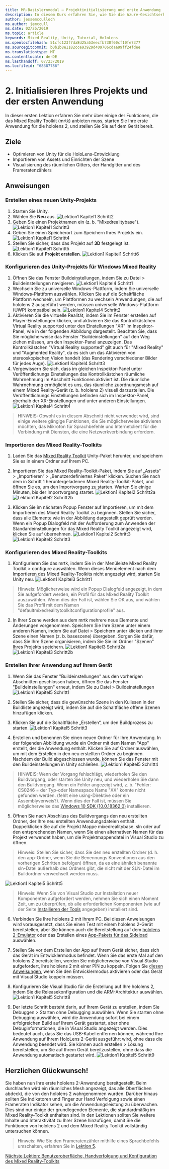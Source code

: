 ```yaml
---
title: MR-Basislernmodul – Projektinitialisierung und erste Anwendung
description: In diesem Kurs erfahren Sie, wie Sie die Azure-Gesichtserkennung in einer Mixed Reality-Anwendung implementieren.
author: jessemcculloch
ms.author: jemccull
ms.date: 02/26/2019
ms.topic: article
keywords: Mixed Reality, Unity, Tutorial, HoloLens
ms.openlocfilehash: 51cfc123f7da8d25a53eecfb730f60cf10fe7377
ms.sourcegitcommit: b0b1b8e1182cce93929d409706cdaa99ff24fdee
ms.translationtype: MT
ms.contentlocale: de-DE
ms.lasthandoff: 07/23/2019
ms.locfileid: "68387786"
---
```

# <a name="2-initializing-your-project-and-first-application"></a>2. Initialisieren Ihres Projekts und der ersten Anwendung

In dieser ersten Lektion erfahren Sie mehr über einige der Funktionen, die das Mixed Reality Toolkit (mrtk) anbieten muss, starten Sie Ihre erste Anwendung für die hololens 2, und stellen Sie Sie auf dem Gerät bereit.

## <a name="objectives"></a>Ziele

* Optimieren von Unity für die HoloLens-Entwicklung
* Importieren von Assets und Einrichten der Szene
* Visualisierung des räumlichen Gitters, der Handgitter und des Frameratenzählers

## <a name="instructions"></a>Anweisungen

### <a name="create-new-unity-project"></a>Erstellen eines neuen Unity-Projekts

1. Starten Sie Unity.
2. Wählen Sie **Neu** aus.
![Lektion1 Kapitel1 Schritt2](images/Lesson1Chapter1Step2.JPG)
3. Geben Sie einen Projektnamen ein (z. b. "Mixedrealitybase").
![Lektion1 Kapitel1 Schritt3](images/Lesson1Chapter1Step3.JPG)
4. Geben Sie einen Speicherort zum Speichern Ihres Projekts ein.
![Lektion1 Kapitel1 Schritt4](images/Lesson1Chapter1Step4.JPG)
5. Stellen Sie sicher, dass das Projekt auf **3D** festgelegt ist.
![Lektion1 Kapitel1 Schritt5](images/Lesson1Chapter1Step5.JPG)
6. Klicken Sie auf **Projekt erstellen**.
![Lektion1 Kapitel1 Schritt6](images/Lesson1Chapter1Step6.JPG)

### <a name="configure-the-unity-project-for-windows-mixed-reality"></a>Konfigurieren des Unity-Projekts für Windows Mixed Reality

1. Öffnen Sie das Fenster Buildeinstellungen, indem Sie zu Datei > Buildeinstellungen navigieren.
![Lektion1 Kapitel4 Schritt1](images/Lesson1Chapter4Step1.JPG)
2. Wechseln Sie zu universelle Windows-Plattform, indem Sie universelle Windows-Plattform auswählen. Klicken Sie auf die Schaltfläche Plattform wechseln, um Plattformen zu wechseln Anwendungen, die auf hololens 2 ausgeführt werden, müssen universelle Windows-Plattform (UWP) kompatibel sein.
![Lektion1 Kapitel4 Schritt2](images/Lesson1Chapter4Step2.JPG)
3. Aktivieren Sie die virtuelle Realität, indem Sie im Fenster erstellen auf Player-Einstellungen klicken, und aktivieren Sie das Kontrollkästchen Virtual Reality supported unter den Einstellungen "XR" im Inspektor-Panel, wie in der folgenden Abbildung dargestellt. Beachten Sie, dass Sie möglicherweise das Fenster "Buildeinstellungen" auf den Weg ziehen müssen, um den Inspektor-Panel anzuzeigen. Das Kontrollkästchen "Virtual Reality supported" gilt auch für "Mixed Reality" und "Augmented Reality", da es sich um das Aktivieren von stereoskopischen Vision handelt (das Rendering verschiedener Bilder für jedes Auge). ![Lektion1 Kapitel4 Schritt3](images/Lesson1Chapter4Step3.JPG)
4. Vergewissern Sie sich, dass im gleichen Inspektor-Panel unter Veröffentlichungs Einstellungen das Kontrollkästchen räumliche Wahrnehmung im Abschnitt Funktionen aktiviert ist. Die räumliche Wahrnehmung ermöglicht es uns, das räumliche zuordnungsmesh auf einem Mixed Reality-Gerät (z. b. hololens 2) visuell darzustellen. Die Veröffentlichungs Einstellungen befinden sich im Inspektor-Panel, oberhalb der XR-Einstellungen und unter anderen Einstellungen.
![Lektion1 Kapitel4 Schritt4](images/Lesson1Chapter4Step4.JPG)

> HINWEIS: Obwohl es in diesem Abschnitt nicht verwendet wird, sind einige weitere gängige Funktionen, die Sie möglicherweise aktivieren möchten, das Mikrofon für Sprachbefehle und Internetclient für die Verbindung mit Diensten, die eine Netzwerkverbindung erfordern.

### <a name="import-the-mixed-reality-toolkit"></a>Importieren des Mixed Reality-Toolkits

1. Laden Sie das [Mixed Reality Toolkit](https://github.com/Microsoft/MixedRealityToolkit-Unity/releases/download/v2.0.0-RC1/Microsoft.MixedReality.Toolkit.Unity.Foundation-v2.0.0-RC1.unitypackage) Unity-Paket herunter, und speichern Sie es in einem Ordner auf Ihrem PC.

2. Importieren Sie das Mixed Reality-Toolkit-Paket, indem Sie auf „Assets“ > „Importieren“ > „Benutzerdefiniertes Paket“ klicken. Suchen Sie nach dem in Schritt 1 heruntergeladenen Mixed Reality-Toolkit-Paket, und öffnen Sie es, um den Importvorgang zu starten. Warten Sie einige Minuten, bis der Importvorgang startet.
    ![Lektion1 Kapitel2 Schritt2a](images/Lesson1Chapter2Step2a.JPG) ![Lektion1 Kapitel2 Schritt2b](images/Lesson1Chapter2Step2b.JPG)

3. Klicken Sie im nächsten Popup Fenster auf Importieren, um mit dem Importieren des Mixed Reality Toolkit zu beginnen. Stellen Sie sicher, dass alle Elemente wie in der Abbildung dargestellt geprüft werden. Wenn ein Popup Dialogfeld mit der Aufforderung zum Anwenden der Standardeinstellungen für das Mixed Reality Toolkit angezeigt wird, klicken Sie auf übernehmen.
    ![Lektion1 Kapitel2 Schritt3](images/Lesson1Chapter2Step3.JPG) ![Lektion1 Kapitel2 Schritt3](images/Lesson1Chapter2Step3b.JPG)

### <a name="configure-the-mixed-reality-toolkit"></a>Konfigurieren des Mixed Reality-Toolkits

1. Konfigurieren Sie das mrtk, indem Sie in der Menüleiste Mixed Reality Toolkit > configure auswählen. Wenn dieses Menüelement nach dem Importieren des Mixed Reality-Toolkits nicht angezeigt wird, starten Sie Unity neu.
  ![Lektion1 Kapitel3 Schritt1](images/Lesson1Chapter3Step1.JPG)

  > Hinweis: Möglicherweise wird ein Popup Dialogfeld angezeigt, in dem Sie aufgefordert werden, ein Profil für das Mixed Reality Toolkit auszuwählen. Wenn dies der Fall ist, wählen Sie OK aus, und wählen Sie das Profil mit dem Namen "defaultmixedrealitytoolkitconfigurationprofile" aus.

2. In Ihrer Szene werden aus dem mrtk mehrere neue Elemente und Änderungen vorgenommen. Speichern Sie Ihre Szene unter einem anderen Namen, indem Sie auf Datei > Speichern unter klicken und ihrer Szene einen Namen (z. b. basescene) übergeben. Sorgen Sie dafür, dass Sie Ihre Szene organisieren, indem Sie Sie im Ordner "Szenen" Ihres Projekts speichern.
  ![Lektion1 Kapitel3 Schritt2a](images/Lesson1Chapter3Step2a.JPG)
  ![Lektion1 Kapitel3 Schritt2b](images/Lesson1Chapter3Step2b.JPG)

### <a name="build-your-application-to-your-device"></a>Erstellen Ihrer Anwendung auf Ihrem Gerät

1. Wenn Sie das Fenster "Buildeinstellungen" aus den vorherigen Abschnitten geschlossen haben, öffnen Sie das Fenster "Buildeinstellungen" erneut, indem Sie zu Datei > Buildeinstellungen
    ![Lektion1 Kapitel5 Schritt1](images/Lesson1Chapter5Step1.JPG)

2. Stellen Sie sicher, dass die gewünschte Szene in den Kulissen in der Buildliste angezeigt wird, indem Sie auf die Schaltfläche offene Szenen hinzufügen klicken.

3. Klicken Sie auf die Schaltfläche „Erstellen“, um den Buildprozess zu starten.
    ![Lektion1 Kapitel5 Schritt3](images/Lesson1Chapter5Step3.JPG)

4. Erstellen und benennen Sie einen neuen Ordner für Ihre Anwendung. In der folgenden Abbildung wurde ein Ordner mit dem Namen "App" erstellt, der die Anwendung enthält. Klicken Sie auf Ordner auswählen, um mit dem Erstellen in den neu erstellten Ordner zu beginnen. Nachdem der Build abgeschlossen wurde, können Sie das Fenster mit den Buildeinstellungen in Unity schließen. 
    ![Lektion1 Kapitel5 Schritt4](images/Lesson1Chapter5Step4.JPG)

  > HINWEIS: Wenn der Vorgang fehlschlägt, wiederholen Sie den Buildvorgang, oder starten Sie Unity neu, und wiederholen Sie dann den Buildvorgang. Wenn ein Fehler angezeigt wird, z. b. "Fehler: CS0246 = der Typ-oder Namespace Name "XX" konnte nicht gefunden werden. (fehlt eine using-Direktive oder ein Assemblyverweis?). Wenn dies der Fall ist, müssen Sie möglicherweise das [Windows 10 SDK (10.0.18362.0)](<https://developer.microsoft.com/en-us/windows/downloads/windows-10-sdk>) installieren.
  >

5. Öffnen Sie nach Abschluss des Buildvorgangs den neu erstellten Ordner, der Ihre neu erstellten Anwendungsdateien enthält. Doppelklicken Sie auf die Projekt Mappe mixedrealitybase. sln oder auf den entsprechenden Namen, wenn Sie einen alternativen Namen für das Projekt verwendet haben, um die Projektmappendatei in Visual Studio zu öffnen.

  > Hinweis: Stellen Sie sicher, dass Sie den neu erstellten Ordner (d. h. den app-Ordner, wenn Sie die Benennungs Konventionen aus den vorherigen Schritten befolgen) öffnen, da es eine ähnlich benannte sln-Datei außerhalb des Ordners gibt, die nicht mit der SLN-Datei im Buildordner verwechselt werden muss. 

![Lektion1 Kapitel5 Schritt5](images/Lesson1Chapter5Step5.JPG)

  > Hinweis: Wenn Sie von Visual Studio zur Installation neuer Komponenten aufgefordert werden, nehmen Sie sich einen Moment Zeit, um zu überprüfen, ob alle erforderlichen Komponenten (wie auf der Seite [Installieren der Tools](install-the-tools.md) angegeben) installiert sind.

6. Verbinden Sie Ihre hololens 2 mit Ihrem PC. Bei diesen Anweisungen wird vorausgesetzt, dass Sie einen Test mit einem hololens 2-Gerät bereitstellen, aber Sie können auch die Bereitstellung auf dem [hololens 2-Emulator](using-the-hololens-emulator.md) oder das Erstellen eines [App-Pakets für das Sideload](<https://docs.microsoft.com/en-us/windows/uwp/packaging/packaging-uwp-apps>) auswählen.

7. Stellen Sie vor dem Erstellen der App auf Ihrem Gerät sicher, dass sich das Gerät im Entwicklermodus befindet. Wenn Sie das erste Mal auf den hololens 2 bereitstellen, werden Sie möglicherweise von Visual Studio aufgefordert, ihre hololens 2 mit einer PIN zu koppeln. Folgen Sie [diesen Anweisungen](https://docs.microsoft.com/en-us/windows/mixed-reality/using-visual-studio), wenn Sie den Entwicklermodus aktivieren oder das Gerät mit Visual Studio koppeln müssen.

8. Konfigurieren Sie Visual Studio für die Erstellung auf Ihre hololens 2, indem Sie die Releasekonfiguration und die ARM-Architektur auswählen.
    ![Lektion1 Kapitel5 Schritt8](images/Lesson1Chapter5Step8.JPG)

9. Der letzte Schritt besteht darin, auf Ihrem Gerät zu erstellen, indem Sie Debuggen > Starten ohne Debugging auswählen. Wenn Sie starten ohne Debugging auswählen, wird die Anwendung sofort bei einem erfolgreichen Build auf Ihrem Gerät gestartet, aber ohne Debuginformationen, die in Visual Studio angezeigt werden. Dies bedeutet auch, dass Sie das USB-Kabel entfernen können, während Ihre Anwendung auf Ihrem HoloLens 2-Gerät ausgeführt wird, ohne dass die Anwendung beendet wird. Sie können auch erstellen > Lösung bereitstellen, um Sie auf Ihrem Gerät bereitzustellen, ohne dass die Anwendung automatisch gestartet wird.
    ![Lektion1 Kapitel5 Schritt9](images/Lesson1Chapter5Step9.JPG)

## <a name="congratulations"></a>Herzlichen Glückwunsch!

Sie haben nun Ihre erste hololens 2-Anwendung bereitgestellt. Beim durchlaufen wird ein räumliches Mesh angezeigt, das alle Oberflächen abdeckt, die von den hololens 2 wahrgenommen wurden. Darüber hinaus sollten Sie Indikatoren und Finger zur Hand Verfolgung sowie einen Frameraten Indikator sehen, um die Anwendungsleistung zu überwachen. Dies sind nur einige der grundlegenden Elemente, die standardmäßig im Mixed Reality-Toolkit enthalten sind. In den Lektionen sollten Sie weitere Inhalte und Interaktivität zu Ihrer Szene hinzufügen, damit Sie die Funktionen von hololens 2 und dem Mixed Reality Toolkit vollständig untersuchen können.

>Hinweis: Wie Sie den Frameratenzähler mithilfe eines Sprachbefehls umschalten, erfahren Sie in [Lektion 5](mrlearning-base-ch5.md).

[Nächste Lektion: Benutzeroberfläche, Handverfolgung und Konfiguration des Mixed Reality-Toolkits](mrlearning-base-ch2.md)

